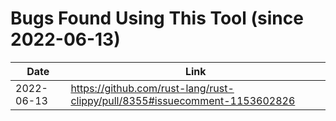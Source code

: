 
# Bugs Found Using This Tool (since 2022-06-13)

| Date       | Link                                                                       |
|------------|----------------------------------------------------------------------------|
| 2022-06-13 | https://github.com/rust-lang/rust-clippy/pull/8355#issuecomment-1153602826 |
